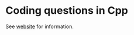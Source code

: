 # Coding questions in Cpp

See [website](https://adaickalavan.github.io/portfolio/coding-questions-in-cpp/) for information.
